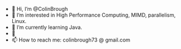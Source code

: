 - 👋 Hi, I’m @ColinBrough
- 👀 I’m interested in High Performance Computing, MIMD, parallelism, Linux.
- 🌱 I’m currently learning Java.
- 💞
- 📫 How to reach me: colinbrough73 @ gmail.com

<!---
ColinBrough/ColinBrough is a ✨ special ✨ repository because its `README.md` (this file) appears on your GitHub profile.
You can click the Preview link to take a look at your changes.
--->
